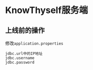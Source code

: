 # KnowThyself服务端 #

## 上线前的操作 ##

修改`application.properties`

	jdbc.url中的IP地址
	jdbc.username
	jdbc.password


